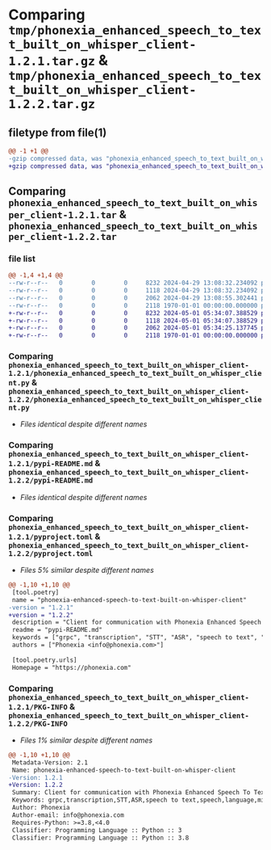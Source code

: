 # Comparing `tmp/phonexia_enhanced_speech_to_text_built_on_whisper_client-1.2.1.tar.gz` & `tmp/phonexia_enhanced_speech_to_text_built_on_whisper_client-1.2.2.tar.gz`

## filetype from file(1)

```diff
@@ -1 +1 @@
-gzip compressed data, was "phonexia_enhanced_speech_to_text_built_on_whisper_client-1.2.1.tar", max compression
+gzip compressed data, was "phonexia_enhanced_speech_to_text_built_on_whisper_client-1.2.2.tar", max compression
```

## Comparing `phonexia_enhanced_speech_to_text_built_on_whisper_client-1.2.1.tar` & `phonexia_enhanced_speech_to_text_built_on_whisper_client-1.2.2.tar`

### file list

```diff
@@ -1,4 +1,4 @@
--rw-r--r--   0        0        0     8232 2024-04-29 13:08:32.234092 phonexia_enhanced_speech_to_text_built_on_whisper_client-1.2.1/phonexia_enhanced_speech_to_text_built_on_whisper_client.py
--rw-r--r--   0        0        0     1118 2024-04-29 13:08:32.234092 phonexia_enhanced_speech_to_text_built_on_whisper_client-1.2.1/pypi-README.md
--rw-r--r--   0        0        0     2062 2024-04-29 13:08:55.302441 phonexia_enhanced_speech_to_text_built_on_whisper_client-1.2.1/pyproject.toml
--rw-r--r--   0        0        0     2118 1970-01-01 00:00:00.000000 phonexia_enhanced_speech_to_text_built_on_whisper_client-1.2.1/PKG-INFO
+-rw-r--r--   0        0        0     8232 2024-05-01 05:34:07.388529 phonexia_enhanced_speech_to_text_built_on_whisper_client-1.2.2/phonexia_enhanced_speech_to_text_built_on_whisper_client.py
+-rw-r--r--   0        0        0     1118 2024-05-01 05:34:07.388529 phonexia_enhanced_speech_to_text_built_on_whisper_client-1.2.2/pypi-README.md
+-rw-r--r--   0        0        0     2062 2024-05-01 05:34:25.137745 phonexia_enhanced_speech_to_text_built_on_whisper_client-1.2.2/pyproject.toml
+-rw-r--r--   0        0        0     2118 1970-01-01 00:00:00.000000 phonexia_enhanced_speech_to_text_built_on_whisper_client-1.2.2/PKG-INFO
```

### Comparing `phonexia_enhanced_speech_to_text_built_on_whisper_client-1.2.1/phonexia_enhanced_speech_to_text_built_on_whisper_client.py` & `phonexia_enhanced_speech_to_text_built_on_whisper_client-1.2.2/phonexia_enhanced_speech_to_text_built_on_whisper_client.py`

 * *Files identical despite different names*

### Comparing `phonexia_enhanced_speech_to_text_built_on_whisper_client-1.2.1/pypi-README.md` & `phonexia_enhanced_speech_to_text_built_on_whisper_client-1.2.2/pypi-README.md`

 * *Files identical despite different names*

### Comparing `phonexia_enhanced_speech_to_text_built_on_whisper_client-1.2.1/pyproject.toml` & `phonexia_enhanced_speech_to_text_built_on_whisper_client-1.2.2/pyproject.toml`

 * *Files 5% similar despite different names*

```diff
@@ -1,10 +1,10 @@
 [tool.poetry]
 name = "phonexia-enhanced-speech-to-text-built-on-whisper-client"
-version = "1.2.1"
+version = "1.2.2"
 description = "Client for communication with Phonexia Enhanced Speech To Text Built On Whisper microservice."
 readme = "pypi-README.md"
 keywords = ["grpc", "transcription", "STT", "ASR", "speech to text", "speech", "language", "microservice"]
 authors = ["Phonexia <info@phonexia.com>"]
 
 [tool.poetry.urls]
 Homepage = "https://phonexia.com"
```

### Comparing `phonexia_enhanced_speech_to_text_built_on_whisper_client-1.2.1/PKG-INFO` & `phonexia_enhanced_speech_to_text_built_on_whisper_client-1.2.2/PKG-INFO`

 * *Files 1% similar despite different names*

```diff
@@ -1,10 +1,10 @@
 Metadata-Version: 2.1
 Name: phonexia-enhanced-speech-to-text-built-on-whisper-client
-Version: 1.2.1
+Version: 1.2.2
 Summary: Client for communication with Phonexia Enhanced Speech To Text Built On Whisper microservice.
 Keywords: grpc,transcription,STT,ASR,speech to text,speech,language,microservice
 Author: Phonexia
 Author-email: info@phonexia.com
 Requires-Python: >=3.8,<4.0
 Classifier: Programming Language :: Python :: 3
 Classifier: Programming Language :: Python :: 3.8
```

